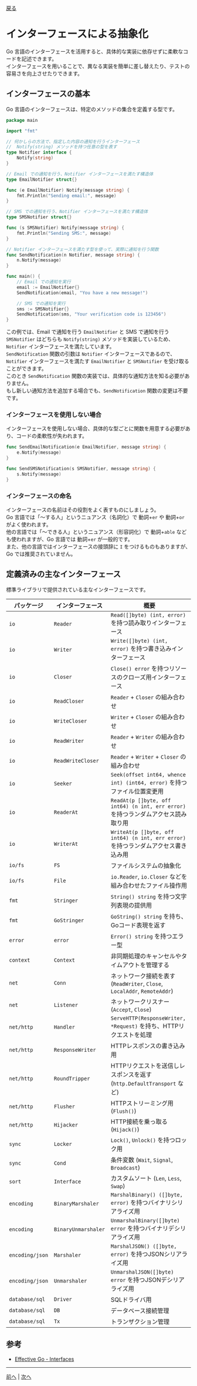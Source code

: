 [戻る](../README.md)

# インターフェースによる抽象化

Go 言語のインターフェースを活用すると、具体的な実装に依存せずに柔軟なコードを記述できます。  
インターフェースを用いることで、異なる実装を簡単に差し替えたり、テストの容易さを向上させたりできます。

## インターフェースの基本

Go 言語のインターフェースは、特定のメソッドの集合を定義する型です。

```go
package main

import "fmt"

// 何かしらの方法で、指定した内容の通知を行うインターフェース
//  Notify(string) メソッドを持つ任意の型を表す
type Notifier interface {
    Notify(string)
}

// Email での通知を行う、Notifier インターフェースを満たす構造体
type EmailNotifier struct{}

func (e EmailNotifier) Notify(message string) {
    fmt.Println("Sending email:", message)
}

// SMS での通知を行う、Notifier インターフェースを満たす構造体
type SMSNotifier struct{}

func (s SMSNotifier) Notify(message string) {
    fmt.Println("Sending SMS:", message)
}

// Notifier インターフェースを満たす型を使って、実際に通知を行う関数
func SendNotification(n Notifier, message string) {
    n.Notify(message)
}

func main() {
    // Email での通知を実行
    email := EmailNotifier{}
    SendNotification(email, "You have a new message!")

    // SMS での通知を実行
    sms := SMSNotifier{}
    SendNotification(sms, "Your verification code is 123456")
}
```

この例では、Email で通知を行う `EmailNotifier` と SMS で通知を行う `SMSNotifier` はどちらも `Notify(string)` メソッドを実装しているため、`Notifier` インターフェースを満たしています。  
`SendNotification` 関数の引数は `Notifier` インターフェースであるので、`Notifier` インターフェースを満たす `EmailNotifier` と `SMSNotifier` を受け取ることができます。  
このとき `SendNotification` 関数の実装では、具体的な通知方法を知る必要がありません。  
もし新しい通知方法を追加する場合でも、`SendNotification` 関数の変更は不要です。

### インターフェースを使用しない場合

インターフェースを使用しない場合、具体的な型ごとに関数を用意する必要があり、コードの柔軟性が失われます。

```go
func SendEmailNotification(e EmailNotifier, message string) {
    e.Notify(message)
}

func SendSMSNotification(s SMSNotifier, message string) {
    s.Notify(message)
}
```

### インターフェースの命名

インターフェースの名前はその役割をよく表すものにしましょう。  
Go 言語では「～する人」というニュアンス（名詞化）で 動詞+`er` や 動詞+`or` がよく使われます。  
他の言語では「～できる人」というニュアンス（形容詞化）で 動詞+`able` なども使われますが、Go 言語では 動詞+`er` が一般的です。  
また、他の言語ではインターフェースの接頭辞に `I` をつけるものもありますが、Go では推奨されていません。

## 定義済みの主なインターフェース

標準ライブラリで提供されている主なインターフェースです。

| パッケージ      | インターフェース    | 概要                                                                               |
| --------------- | ------------------- | ---------------------------------------------------------------------------------- |
| `io`            | `Reader`            | `Read([]byte) (int, error)` を持つ読み取りインターフェース                         |
| `io`            | `Writer`            | `Write([]byte) (int, error)` を持つ書き込みインターフェース                        |
| `io`            | `Closer`            | `Close() error` を持つリソースのクローズ用インターフェース                         |
| `io`            | `ReadCloser`        | `Reader` + `Closer` の組み合わせ                                                   |
| `io`            | `WriteCloser`       | `Writer` + `Closer` の組み合わせ                                                   |
| `io`            | `ReadWriter`        | `Reader` + `Writer` の組み合わせ                                                   |
| `io`            | `ReadWriteCloser`   | `Reader` + `Writer` + `Closer` の組み合わせ                                        |
| `io`            | `Seeker`            | `Seek(offset int64, whence int) (int64, error)` を持つファイル位置変更用           |
| `io`            | `ReaderAt`          | `ReadAt(p []byte, off int64) (n int, err error)` を持つランダムアクセス読み取り用  |
| `io`            | `WriterAt`          | `WriteAt(p []byte, off int64) (n int, err error)` を持つランダムアクセス書き込み用 |
| `io/fs`         | `FS`                | ファイルシステムの抽象化                                                           |
| `io/fs`         | `File`              | `io.Reader`, `io.Closer` などを組み合わせたファイル操作用                          |
| `fmt`           | `Stringer`          | `String() string` を持つ文字列表現の提供用                                         |
| `fmt`           | `GoStringer`        | `GoString() string` を持ち、Goコード表現を返す                                     |
| `error`         | `error`             | `Error() string` を持つエラー型                                                    |
| `context`       | `Context`           | 非同期処理のキャンセルやタイムアウトを管理する                                     |
| `net`           | `Conn`              | ネットワーク接続を表す (`ReadWriter`, `Close`, `LocalAddr`, `RemoteAddr`)          |
| `net`           | `Listener`          | ネットワークリスナー (`Accept`, `Close`)                                           |
| `net/http`      | `Handler`           | `ServeHTTP(ResponseWriter, *Request)` を持ち、HTTPリクエストを処理                 |
| `net/http`      | `ResponseWriter`    | HTTPレスポンスの書き込み用                                                         |
| `net/http`      | `RoundTripper`      | HTTPリクエストを送信しレスポンスを返す (`http.DefaultTransport` など)              |
| `net/http`      | `Flusher`           | HTTPストリーミング用 (`Flush()`)                                                   |
| `net/http`      | `Hijacker`          | HTTP接続を乗っ取る (`Hijack()`)                                                    |
| `sync`          | `Locker`            | `Lock()`, `Unlock()` を持つロック用                                                |
| `sync`          | `Cond`              | 条件変数 (`Wait`, `Signal`, `Broadcast`)                                           |
| `sort`          | `Interface`         | カスタムソート (`Len`, `Less`, `Swap`)                                             |
| `encoding`      | `BinaryMarshaler`   | `MarshalBinary() ([]byte, error)` を持つバイナリシリアライズ用                     |
| `encoding`      | `BinaryUnmarshaler` | `UnmarshalBinary([]byte) error` を持つバイナリデシリアライズ用                     |
| `encoding/json` | `Marshaler`         | `MarshalJSON() ([]byte, error)` を持つJSONシリアライズ用                           |
| `encoding/json` | `Unmarshaler`       | `UnmarshalJSON([]byte) error` を持つJSONデシリアライズ用                           |
| `database/sql`  | `Driver`            | SQLドライバ用                                                                      |
| `database/sql`  | `DB`                | データベース接続管理                                                               |
| `database/sql`  | `Tx`                | トランザクション管理                                                               |

## 参考

- [Effective Go - Interfaces](https://go.dev/doc/effective_go#interfaces)

----
[前へ](../02_構造体とメソッド、New関数/README.md) | [次へ](../04_io.Readerとio.Writer/README.md)
